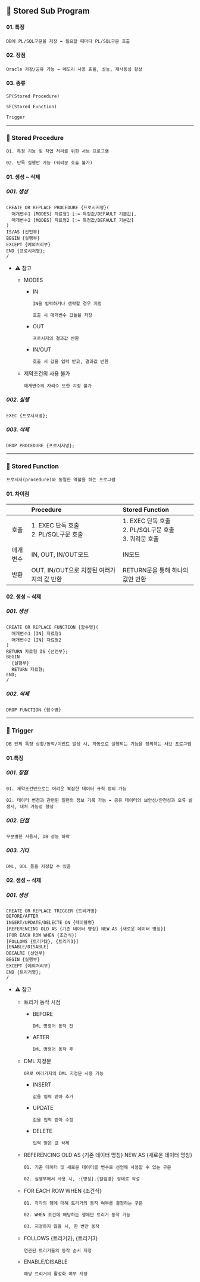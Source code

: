 ## **📜 Stored Sub Program**
#### 01. 특징
`DB에 PL/SQL구문을 저장 ➡️ 필요할 때마다 PL/SQL구문 호출`

#### 02. 장점
`Oracle 저장/공유 가능 ➡️ 메모리 사용 효율, 성능, 재사용성 향상`

#### 03. 종류
`SP(Stored Procedure)`

`SF(Stored Function)`

`Trigger`

---
### **📜 Stored Procedure**
`01. 특정 기능 및 작업 처리를 위한 서브 프로그램`

`02. 단독 실행만 가능 (쿼리문 호출 불가)`

#### 01. 생성 ~ 삭제
##### 001. 생성
```
CREATE OR REPLACE PROCEDURE {프로시저명}(
  매개변수1 [MODES] 자료형1 [:= 특정값/DEFAULT 기본값],
  매개변수2 [MODES] 자료형2 [:= 특정값/DEFAULT 기본값]
)
IS/AS {선언부}
BEGIN {실행부}
EXCEPT {예외처리부}
END {프로시저명};
/
```
- ⚠️ 참고
  - MODES
    - IN
      
      `IN을 입력하거나 생략할 경우 지정`
  
      `호출 시 매개변수 값들을 저장`
  
    - OUT
  
      `프로시저의 결과값 반환`
  
    - IN/OUT
  
      `호출 시 값을 입력 받고, 결과값 반환`
      
  - 제약조건의 사용 불가

    `매개변수의 자리수 또한 지정 불가`
    
##### 002. 실행
```
EXEC {프로시저명};
```
##### 003. 삭제
```
DROP PROCEDURE {프로시저명};
```
---
### **📜 Stored Function**
`프로시저(procedure)와 동일한 역할을 하는 프로그램`
#### 01. 차이점
|   | Procedure | Stored Function |
|:-----------:|:--------------|:--------------|
|호출| 1. EXEC 단독 호출<br> 2. PL/SQL구문 호출 | 1. EXEC 단독 호출<br> 2. PL/SQL구문 호출<br> 3. 쿼리문 호출|
|매개변수| IN, OUT, IN/OUT모드|IN모드|
|반환|OUT, IN/OUT으로 지정된 여러가지의 값 반환|RETURN문을 통해 하나의 값만 반환|

#### 02. 생성 ~ 삭제
##### 001. 생성
```
CREATE OR REPLACE FUNCTION {함수명}(
  매개변수1 [IN] 자료형1
  매개변수2 [IN] 자료형2
)
RETURN 자료형 IS {선언부};
BEGIN
  {실행부}
  RETURN 자료형;
END;
/
```
##### 002. 삭제
```
DROP FUNCTION {함수명}
```
---
### **📜 Trigger**
`DB 안의 특정 상황/동작/이벤트 발생 시, 자동으로 실행되는 기능을 정의하는 서브 프로그램`

#### 01.특징
##### 001. 장점
`01. 제약조건만으로는 어려운 복잡한 데이터 규칙 정의 가능`

`02. 데이터 변경과 관련된 일련의 정보 기록 가능 ➡️ 공유 데이터의 보안성/안전성과 오류 발생시, 대처 가능성 향상`

##### 002. 단점
`무분별한 사용시, DB 성능 하락`

##### 003. 기타
`DML, DDL 등을 지정할 수 있음`

#### 02. 생성 ~ 삭제
##### 001. 생성
```
CREATE OR REPLACE TRIGGER {트리거명}
BEFORE/AFTER
INSERT/UPDATE/DELECTE ON {테이블명}
[REFERENCING OLD AS {기존 데이터 명칭} NEW AS {새로운 데이터 명칭}]
[FOR EACH ROW WHEN {조건식}]
[FOLLOWS {트리거2}, {트리거3}]
[ENABLE/DISABLE]
DECALRE {선언부}
BEGIN {실행부}
EXCEPT {예외처리부}
END {트리거명};
/
```
- ⚠️ 참고
  - 트리거 동작 시점
    - BEFORE
      
      `DML 명령어 동작 전`
  
    - AFTER
  
      `DML 명령어 동작 후`
      
  - DML 지정문
    
    `OR로 여러가지의 DML 지정문 사용 가능`

    - INSERT

      `값을 입력 받아 추가`
      
    - UPDATE
   
      `값을 입력 받아 수정`
      
    - DELETE
   
      `입력 받은 값 삭제`

  - REFERENCING OLD AS {기존 데이터 명칭} NEW AS {새로운 데이터 명칭}

    `01. 기존 데이터 및 새로운 데이터를 변수로 선언해 사용할 수 있는 구문`

    `02. 실행부에서 사용 시, :{명칭}.{칼럼명} 형태로 작성`
    
  - FOR EACH ROW WHEN {조건식}
 
    `01. 각각의 행에 대해 트리거의 동작 여부를 결정하는 구문`

    `02. WHEN 조건에 해당하는 행에만 트리거 동작 가능`

    `03. 지정하지 않을 시, 한 번만 동작`

  - FOLLOWS {트리거2}, {트리거3}

    `연관된 트리거들의 동작 순서 지정`

  - ENABLE/DISABLE

    `해당 트리거의 활성화 여부 지정`


